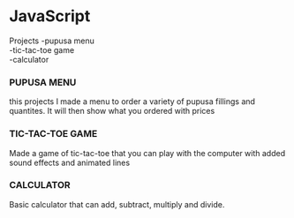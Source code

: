 # JavaScript
Projects
-pupusa menu <br>
-tic-tac-toe game <br>
-calculator <br>

<h3>PUPUSA MENU</h3>
this projects I made a menu to order a variety of pupusa fillings and quantites. It will then show what you ordered with prices

<h3>TIC-TAC-TOE GAME</h3>
Made a game of tic-tac-toe that you can play with the computer with added sound effects and animated lines

<h3>CALCULATOR</h3>
Basic calculator that can add, subtract, multiply and divide.
